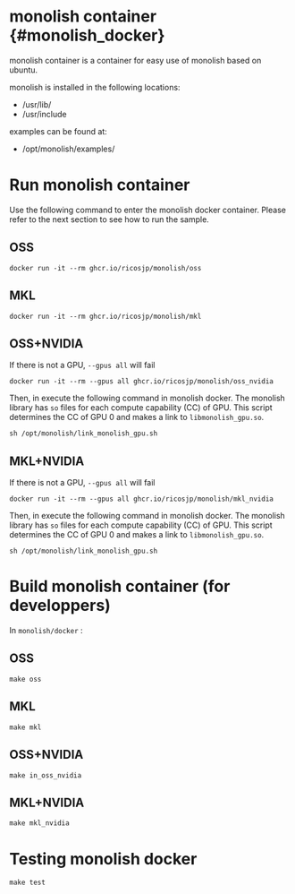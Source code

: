 # monolish container {#monolish_docker}
monolish container is a container for easy use of monolish based on ubuntu.

monolish is installed in the following locations:
- /usr/lib/
- /usr/include

examples can be found at:
- /opt/monolish/examples/

# Run monolish container
Use the following command to enter the monolish docker container.
Please refer to the next section to see how to run the sample.

## OSS

```
docker run -it --rm ghcr.io/ricosjp/monolish/oss
```

## MKL

```
docker run -it --rm ghcr.io/ricosjp/monolish/mkl
```

## OSS+NVIDIA

If there is not a GPU, `--gpus all` will fail

```
docker run -it --rm --gpus all ghcr.io/ricosjp/monolish/oss_nvidia
```

Then, in execute the following command in monolish docker.
The monolish library has `so` files for each compute capability (CC) of GPU.
This script determines the CC of GPU 0 and makes a link to `libmonolish_gpu.so`.

```
sh /opt/monolish/link_monolish_gpu.sh
```

## MKL+NVIDIA

If there is not a GPU, `--gpus all` will fail

```
docker run -it --rm --gpus all ghcr.io/ricosjp/monolish/mkl_nvidia
```

Then, in execute the following command in monolish docker.
The monolish library has `so` files for each compute capability (CC) of GPU.
This script determines the CC of GPU 0 and makes a link to `libmonolish_gpu.so`.

```
sh /opt/monolish/link_monolish_gpu.sh
```

# Build monolish container (for developpers)
In `monolish/docker` : 

## OSS

```
make oss
```

## MKL

```
make mkl
```

## OSS+NVIDIA

```
make in_oss_nvidia
```

## MKL+NVIDIA

```
make mkl_nvidia
```

# Testing monolish docker
```
make test
```
